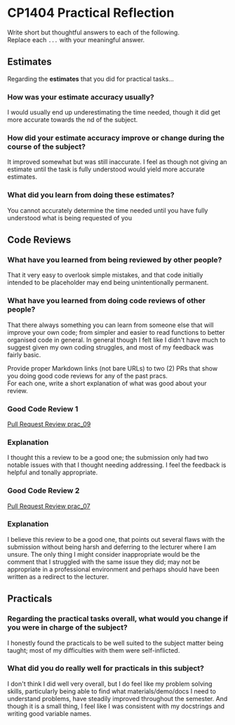 # CP1404 Practical Reflection

Write short but thoughtful answers to each of the following.  
Replace each `...` with your meaningful answer.

## Estimates

Regarding the **estimates** that you did for practical tasks...

### How was your estimate accuracy usually?

I would usually end up underestimating the time needed, though it did get more accurate towards the nd of the subject.

### How did your estimate accuracy improve or change during the course of the subject?

It improved somewhat but was still inaccurate. I feel as though not giving an estimate until the task is fully understood would yield more accurate estimates.

### What did you learn from doing these estimates?

You cannot accurately determine the time needed until you have fully understood what is being requested of you
## Code Reviews

### What have you learned from being reviewed by other people?

That it very easy to overlook simple mistakes, and that code initially intended to be placeholder may end being unintentionally permanent.

### What have you learned from doing code reviews of other people?

That there always something you can learn from someone else that will improve your own code; from simpler and easier to read functions to better organised code in general. In general though I felt like I didn't have much to suggest
given my own coding struggles, and most of my feedback was fairly basic.

Provide proper Markdown links (not bare URLs) to two (2) PRs that show you doing good code reviews for any of the past
pracs.  
For each one, write a short explanation of what was good about your review.

### Good Code Review 1

[Pull Request Review prac_09](https://github.com/Moggie269/cp1404practicals/pull/6#pullrequestreview-2471403671)

### Explanation

I thought this a review to be a good one; the submission only had two notable issues with that I thought needing addressing. 
I feel the feedback is helpful and tonally appropriate.

### Good Code Review 2

[Pull Request Review prac_07](https://github.com/Jordan-Whiteside/cp1404practicals/pull/4#issuecomment-2485651284)

### Explanation

I believe this review to be a good one, that points out several flaws with the submission without being harsh and deferring to the lecturer where I am unsure.
The only thing I might consider inappropriate would be the comment that I struggled with the same issue they did; may not be appropriate in a professional environment and 
perhaps should have been written as a redirect to the lecturer.

## Practicals

### Regarding the **practical tasks** overall, what would you change if you were in charge of the subject?

I honestly found the practicals to be well suited to the subject matter being taught; most of my difficulties with them were self-inflicted.

### What did you do really well for practicals in this subject?

I don't think I did well very overall, but I do feel like my problem solving skills, particularly being able to find what materials/demo/docs I need to understand problems, have steadily improved throughout the semester. 
And though it is a small thing, I feel like I was consistent with my docstrings and writing good variable names.